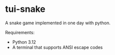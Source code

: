 # tui-snake
A snake game implemented in one day with python.

Requirements:
- Python 3.12
- A terminal that supports ANSI escape codes
